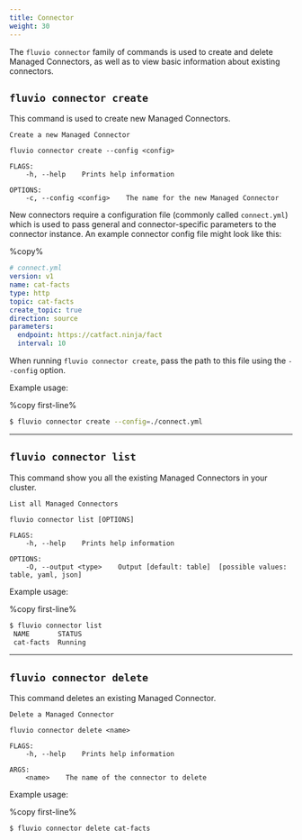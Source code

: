 ```yaml
---
title: Connector
weight: 30
---
```


The `fluvio connector` family of commands is used to create and delete Managed Connectors,
as well as to view basic information about existing connectors.

## `fluvio connector create`

This command is used to create new Managed Connectors.

```
Create a new Managed Connector

fluvio connector create --config <config>

FLAGS:
    -h, --help    Prints help information

OPTIONS:
    -c, --config <config>    The name for the new Managed Connector
```

New connectors require a
configuration file (commonly called `connect.yml`) which is used to pass general
and connector-specific parameters to the connector instance.
An example connector config file might look like this:

%copy%
```yaml
# connect.yml
version: v1
name: cat-facts
type: http
topic: cat-facts
create_topic: true
direction: source
parameters:
  endpoint: https://catfact.ninja/fact
  interval: 10
```

When running `fluvio connector create`, pass the path to this file using the `--config`
option.

Example usage:

%copy first-line%
```bash
$ fluvio connector create --config=./connect.yml
```

---

## `fluvio connector list`

This command show you all the existing Managed Connectors in your cluster.

```
List all Managed Connectors

fluvio connector list [OPTIONS]

FLAGS:
    -h, --help    Prints help information

OPTIONS:
    -O, --output <type>    Output [default: table]  [possible values: table, yaml, json]
```

Example usage:

%copy first-line%
```bash
$ fluvio connector list
 NAME       STATUS
 cat-facts  Running
```

---

## `fluvio connector delete`

This command deletes an existing Managed Connector.

```
Delete a Managed Connector

fluvio connector delete <name>

FLAGS:
    -h, --help    Prints help information

ARGS:
    <name>    The name of the connector to delete
```

Example usage:

%copy first-line%
```bash
$ fluvio connector delete cat-facts
```